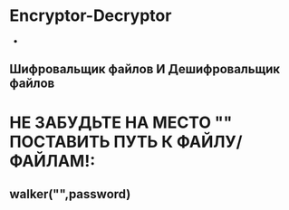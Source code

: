 # Encryptor-Decryptor
-
Шифровальщик файлов И Дешифровальщик файлов
-
# НЕ ЗАБУДЬТЕ НА МЕСТО "" ПОСТАВИТЬ ПУТЬ К ФАЙЛУ/ФАЙЛАМ!:
walker("",password)
-
